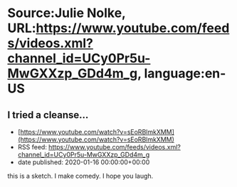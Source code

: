 # Source:Julie Nolke, URL:https://www.youtube.com/feeds/videos.xml?channel_id=UCy0Pr5u-MwGXXzp_GDd4m_g, language:en-US

## I tried a cleanse...
 - [https://www.youtube.com/watch?v=sEoRBlmkXMM](https://www.youtube.com/watch?v=sEoRBlmkXMM)
 - RSS feed: https://www.youtube.com/feeds/videos.xml?channel_id=UCy0Pr5u-MwGXXzp_GDd4m_g
 - date published: 2020-01-16 00:00:00+00:00

this is a sketch. I make comedy. I hope you laugh.


